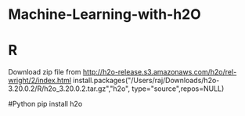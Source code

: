 # Machine-Learning-with-h2O

# R
Download zip file from http://h2o-release.s3.amazonaws.com/h2o/rel-wright/2/index.html
install.packages("/Users/raj/Downloads/h2o-3.20.0.2/R/h2o_3.20.0.2.tar.gz","h2o", type="source",repos=NULL)

#Python
pip install h2o

